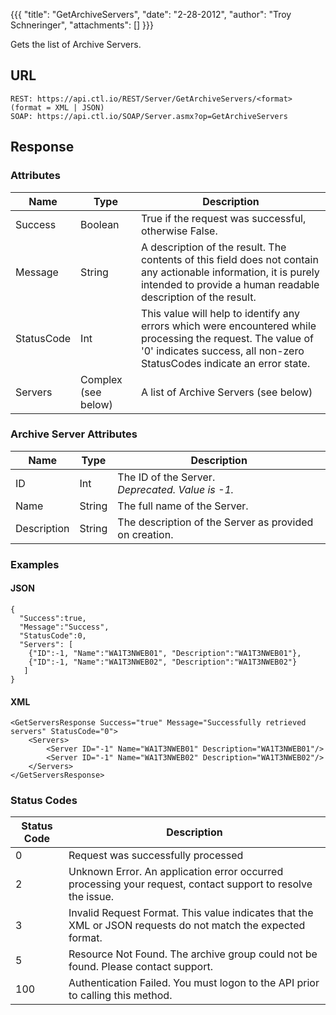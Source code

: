 {{{
  "title": "GetArchiveServers",
  "date": "2-28-2012",
  "author": "Troy Schneringer",
  "attachments": []
}}}

Gets the list of Archive Servers.

## URL

    REST: https://api.ctl.io/REST/Server/GetArchiveServers/<format> (format = XML | JSON)
    SOAP: https://api.ctl.io/SOAP/Server.asmx?op=GetArchiveServers

## Response

### Attributes

| Name | Type | Description |
| --- | --- | --- |
| Success | Boolean | True if the request was successful, otherwise False. |
| Message | String | A description of the result. The contents of this field does not contain any actionable information, it is purely intended to provide a human readable description of the result. |
| StatusCode | Int | This value will help to identify any errors which were encountered while processing the request. The value of '0' indicates success, all non-zero StatusCodes indicate an error state. |
| Servers | Complex (see below) | A list of Archive Servers (see below) |

### Archive Server Attributes

| Name | Type | Description |
| --- | --- | --- |
| ID | Int | The ID of the Server.<br/>_Deprecated. Value is -1._ |
| Name | String | The full name of the Server. |
| Description | String | The description of the Server as provided on creation. |

### Examples

#### JSON

    {
      "Success":true,
      "Message":"Success",
      "StatusCode":0,
      "Servers": [
        {"ID":-1, "Name":"WA1T3NWEB01", "Description":"WA1T3NWEB01"},
        {"ID":-1, "Name":"WA1T3NWEB02", "Description":"WA1T3NWEB02"}
       ]
    }

#### XML

    <GetServersResponse Success="true" Message="Successfully retrieved servers" StatusCode="0">
        <Servers>
            <Server ID="-1" Name="WA1T3NWEB01" Description="WA1T3NWEB01"/>
            <Server ID="-1" Name="WA1T3NWEB02" Description="WA1T3NWEB02"/>
        </Servers>
    </GetServersResponse>

### Status Codes

| Status Code | Description |
| --- | --- |
| 0 | Request was successfully processed |
| 2 | Unknown Error.  An application error occurred processing your request, contact support to resolve the issue. |
| 3 | Invalid Request Format. This value indicates that the XML or JSON requests do not match the expected format. |
| 5 | Resource Not Found.  The archive group could not be found.  Please contact support. |
| 100 | Authentication Failed.  You must logon to the API prior to calling this method. |
